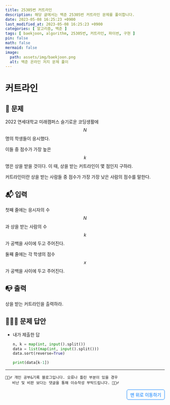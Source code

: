 ```yaml
---
title: 25305번 커트라인
description: 해당 글에서는 백준 25305번 커트라인 문제를 풀이합니다.
date: 2023-05-08 16:25:23 +0900
last_modified_at: 2023-05-08 16:25:23 +0900
categories: [ 알고리즘, 백준 ]
tags: [ baekjoon, algorithm, 25305번, 커트라인, 파이썬, 구현 ]
pin: false
math: false
mermaid: false
image:
  path: assets/img/baekjoon.png
  alt: 백준 온라인 저지 문제 풀이
---
```

    
# 커트라인
## 📃 문제
2022 연세대학교 미래캠퍼스 슬기로운 코딩생활에 
$$N$$명의 학생들이 응시했다.

이들 중 점수가 가장 높은 
$$k$$명은 상을 받을 것이다. 이 때, 상을 받는 커트라인이 몇 점인지 구하라.

커트라인이란 상을 받는 사람들 중 점수가 가장 가장 낮은 사람의 점수를 말한다.

## 📬 입력
첫째 줄에는 응시자의 수 
$$N$$과 상을 받는 사람의 수 
$$k$$가 공백을 사이에 두고 주어진다.

둘째 줄에는 각 학생의 점수 
$$x$$가 공백을 사이에 두고 주어진다.

## 📭 출력
상을 받는 커트라인을 출력하라.

## 🙆🏻‍♂️ 문제 답안

- 내가 제출한 답
    ```python
    n, k = map(int, input().split())
    data = list(map(int, input().split()))
    data.sort(reverse=True)

    print(data[k-1])
    ``` 

***

    🙋🏻‍♂️ 개인 공부&기록 블로그입니다. 오류나 틀린 부분이 있을 경우 
       비난 및 비판 보다는 댓글을 통해 이슈작성 부탁드립니다. 🙋🏻‍♂️

<a href="#" style="display: inline-block; padding: 5px 10px; color: #007bff; text-decoration: none; border: 0.5px solid #007bff; border-radius: 5px; float: right;">맨 위로 이동하기</a>